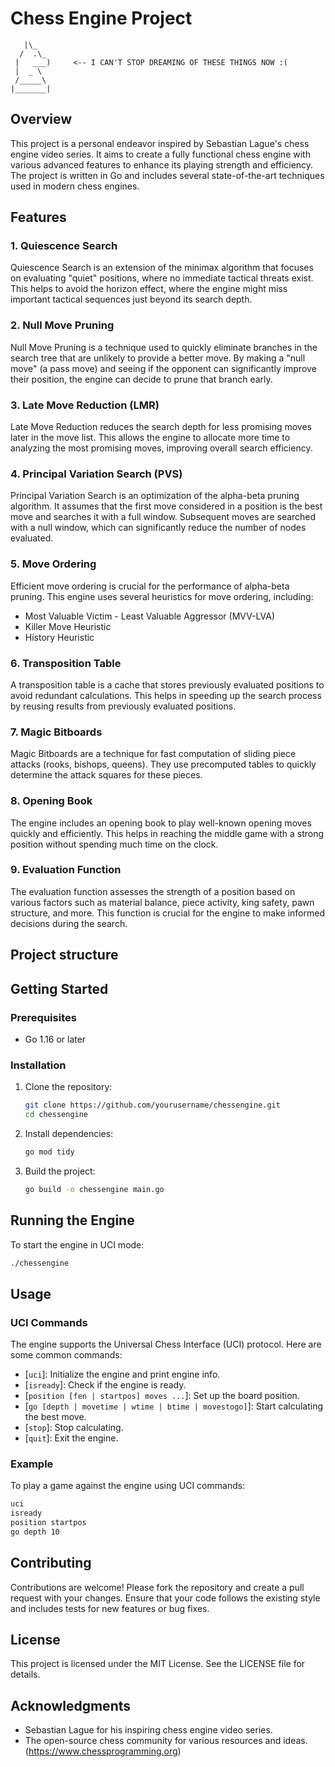 # Chess Engine Project

```
   |\_
  /  .\_
 |   ___)     <-- I CAN'T STOP DREAMING OF THESE THINGS NOW :(
 |  _ \
 /_____\
|_______|
```

## Overview
This project is a personal endeavor inspired by Sebastian Lague's chess engine video series. It aims to create a fully functional chess engine with various advanced features to enhance its playing strength and efficiency. The project is written in Go and includes several state-of-the-art techniques used in modern chess engines.

## Features

### 1. Quiescence Search
Quiescence Search is an extension of the minimax algorithm that focuses on evaluating "quiet" positions, where no immediate tactical threats exist. This helps to avoid the horizon effect, where the engine might miss important tactical sequences just beyond its search depth.

### 2. Null Move Pruning
Null Move Pruning is a technique used to quickly eliminate branches in the search tree that are unlikely to provide a better move. By making a "null move" (a pass move) and seeing if the opponent can significantly improve their position, the engine can decide to prune that branch early.

### 3. Late Move Reduction (LMR)
Late Move Reduction reduces the search depth for less promising moves later in the move list. This allows the engine to allocate more time to analyzing the most promising moves, improving overall search efficiency.

### 4. Principal Variation Search (PVS)
Principal Variation Search is an optimization of the alpha-beta pruning algorithm. It assumes that the first move considered in a position is the best move and searches it with a full window. Subsequent moves are searched with a null window, which can significantly reduce the number of nodes evaluated.

### 5. Move Ordering
Efficient move ordering is crucial for the performance of alpha-beta pruning. This engine uses several heuristics for move ordering, including:
- Most Valuable Victim - Least Valuable Aggressor (MVV-LVA)
- Killer Move Heuristic
- History Heuristic

### 6. Transposition Table
A transposition table is a cache that stores previously evaluated positions to avoid redundant calculations. This helps in speeding up the search process by reusing results from previously evaluated positions.

### 7. Magic Bitboards
Magic Bitboards are a technique for fast computation of sliding piece attacks (rooks, bishops, queens). They use precomputed tables to quickly determine the attack squares for these pieces.

### 8. Opening Book
The engine includes an opening book to play well-known opening moves quickly and efficiently. This helps in reaching the middle game with a strong position without spending much time on the clock.

### 9. Evaluation Function
The evaluation function assesses the strength of a position based on various factors such as material balance, piece activity, king safety, pawn structure, and more. This function is crucial for the engine to make informed decisions during the search.

## Project structure
## Getting Started

### Prerequisites

- Go 1.16 or later

### Installation

1. Clone the repository:
    ```sh
    git clone https://github.com/yourusername/chessengine.git
    cd chessengine
    ```

2. Install dependencies:
    ```sh
    go mod tidy
    ```

3. Build the project:
    ```sh
    go build -o chessengine main.go
    ```

## Running the Engine

To start the engine in UCI mode:
```sh
./chessengine
```

## Usage

### UCI Commands

The engine supports the Universal Chess Interface (UCI) protocol. Here are some common commands:

- [`uci`]: Initialize the engine and print engine info.
- [`isready`]: Check if the engine is ready.
- [`position [fen | startpos] moves ...`]: Set up the board position.
- [`go [depth | movetime | wtime | btime | movestogo]`]: Start calculating the best move.
- [`stop`]: Stop calculating.
- [`quit`]: Exit the engine.

### Example

To play a game against the engine using UCI commands:
```sh
uci
isready
position startpos
go depth 10
```

## Contributing

Contributions are welcome! Please fork the repository and create a pull request with your changes. Ensure that your code follows the existing style and includes tests for new features or bug fixes.

## License

This project is licensed under the MIT License. See the LICENSE file for details.

## Acknowledgments

- Sebastian Lague for his inspiring chess engine video series.
- The open-source chess community for various resources and ideas. (https://www.chessprogramming.org)